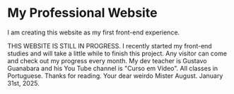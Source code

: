 # My Professional Website
 I am creating this website as my first front-end experience.

THIS WEBSITE IS STILL IN PROGRESS.
I recently started my front-end studies and will take a little while
to finish this project. Any visitor can come and check out my progress
every month. My dev teacher is Gustavo Guanabara and his You Tube channel
is "Curso em Vídeo". All classes in Portuguese.
Thanks for reading. Your dear weirdo Mister August.
January 31st, 2025.


<!--....UPDATES....-->
<!--FEBRUADY 3dr - Planning the website's structure-->